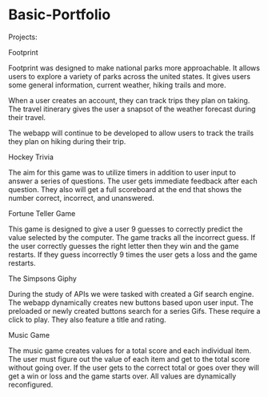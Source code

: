 # Basic-Portfolio

Projects:

Footprint

Footprint was designed to make national parks more approachable. It allows users to explore a variety of parks across the united states. It gives users some general information, current weather, hiking trails and more. 

When a user creates an account, they can track trips they plan on taking. The travel itinerary gives the user a snapsot of the weather forecast during their travel.

The webapp will continue to be developed to allow users to track the trails they plan on hiking during their trip.
    
Hockey Trivia

The aim for this game was to utilize timers in addition to user input to answer a series of questions. The user gets immediate feedback after each question. They also will get a full scoreboard at the end that shows the number correct, incorrect, and unanswered.

Fortune Teller Game

This game is designed to give a user 9 guesses to correctly predict the value selected by the computer. The game tracks all the incorrect guess. If the user correctly guesses the right letter then they win and the game restarts. If they guess incorrectly 9 times the user gets a loss and the game restarts.

The Simpsons Giphy

During the study of APIs we were tasked with created a Gif search engine. The webapp dynamically creates new buttons based upon user input. The preloaded or newly created buttons search for a series Gifs. These require a click to play. They also feature a title and rating.

Music Game

The music game creates values for a total score and each individual item. The user must figure out the value of each item and get to the total score without going over. If the user gets to the correct total or goes over they will get a win or loss and the game starts over. All values are dynamically reconfigured.
